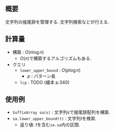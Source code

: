 ## 概要

文字列の接尾辞を管理する. 文字列検索などが行える.

## 計算量

- 構築 : $O(n\log n)$
  - $O(n)$で構築するアルゴリズムもある.
- クエリ
  - `lower_upper_bound` : $O(p\log n)$
    - $p$ : パターン長
  - `lcp` : TODO (蟻本 p.340)

## 使用例

- `SuffixArray sa(s)` : 文字列$s$で接尾辞配列を構築.
- `sa.lower_upper_bound(t)` : 文字列$t$を検索.
  - 返り値: $t$を含む`sa.sa`内の区間.
